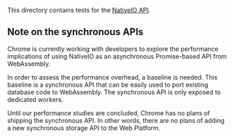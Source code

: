 This directory contains tests for the
[NativeIO API](https://github.com/TODO/native-io).

## Note on the synchronous APIs

Chrome is currently working with developers to explore the performance
implications of using NativeIO as an asynchronous Promise-based API from
WebAssembly.

In order to assess the performance overhead, a baseline is needed. This baseline
is a synchronous API that can be easily used to port existing database code to
WebAssembly. The synchronous API is only exposed to dedicated workers.

Until our performance studies are concluded, Chrome has no plans of shipping the
synchronous API. In other words, there are no plans of adding a new synchronous
storage API to the Web Platform.
